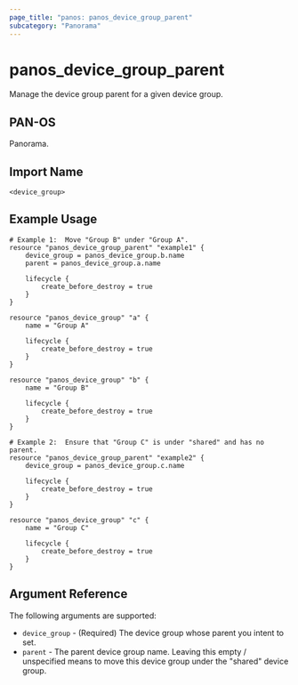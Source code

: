 ```yaml
---
page_title: "panos: panos_device_group_parent"
subcategory: "Panorama"
---
```



# panos_device_group_parent

Manage the device group parent for a given device group.


## PAN-OS

Panorama.


## Import Name

```shell
<device_group>
```


## Example Usage

```hcl
# Example 1:  Move "Group B" under "Group A".
resource "panos_device_group_parent" "example1" {
    device_group = panos_device_group.b.name
    parent = panos_device_group.a.name

    lifecycle {
        create_before_destroy = true
    }
}

resource "panos_device_group" "a" {
    name = "Group A"

    lifecycle {
        create_before_destroy = true
    }
}

resource "panos_device_group" "b" {
    name = "Group B"

    lifecycle {
        create_before_destroy = true
    }
}
```

```hcl
# Example 2:  Ensure that "Group C" is under "shared" and has no parent.
resource "panos_device_group_parent" "example2" {
    device_group = panos_device_group.c.name

    lifecycle {
        create_before_destroy = true
    }
}

resource "panos_device_group" "c" {
    name = "Group C"

    lifecycle {
        create_before_destroy = true
    }
}
```


## Argument Reference

The following arguments are supported:

* `device_group` - (Required) The device group whose parent you intent to set.
* `parent` - The parent device group name.  Leaving this empty / unspecified
  means to move this device group under the "shared" device group.
